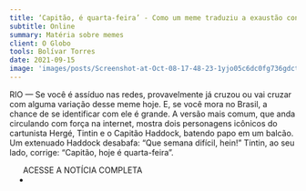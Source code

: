 ```yaml
---
title: ‘Capitão, é quarta-feira’ - Como um meme traduziu a exaustão contemporânea
subtitle: Online
summary: Matéria sobre memes
client: O Globo
tools: Bolívar Torres
date: 2021-09-15
image: 'images/posts/Screenshot-at-Oct-08-17-48-23-1yjo05c6dc0fg736gdctgk232ybqm4i5dvr7hq4qjyp0.png'
---
```


RIO —  Se você é assíduo nas redes, provavelmente já cruzou ou vai cruzar com alguma variação desse meme hoje. E, se você mora no Brasil, a chance de se identificar com ele é grande. A versão mais comum, que anda circulando com força na internet, mostra dois personagens icônicos do cartunista Hergé, Tintin e o Capitão Haddock, batendo papo em um balcão. Um extenuado Haddock desabafa: “Que semana difícil, hein!” Tintin, ao seu lado, corrige: “Capitão, hoje é quarta-feira”.    

<div class="post__share"><ul class="share__list list-reset">ACESSE A NOTÍCIA COMPLETA<li class="share__item" style="margin-left: 10px"><a class="share__link share__facebook" style="background: #fa5657" href="https://oglobo.globo.com/cultura/capitao-quarta-feira-como-um-meme-traduziu-exaustao-contemporanea-25197474" title="Link" rel="nofollow"><i class="fa-solid fa-link"></i></a></li></ul></div>
<!-- <div class="gallery-box"><div class="gallery"><img src="/clipping/images/example-1.jpg" loading="lazy" alt="Project"><img src="/clipping/images/example-2.jpg" loading="lazy" alt="Project"></div><em>Gallery / <a href="https://www.freepik.com/" target="_blank">Freepic</a></em></div> -->
